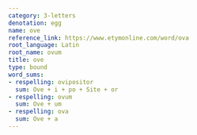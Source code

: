 ```yaml
---
category: 3-letters
denotation: egg
name: ove
reference_link: https://www.etymonline.com/word/ova
root_language: Latin
root_name: ovum
title: ove
type: bound
word_sums:
- respelling: ovipositor
  sum: Ove + i + po + Site + or
- respelling: ovum
  sum: Ove + um
- respelling: ova
  sum: Ove + a
---
```

